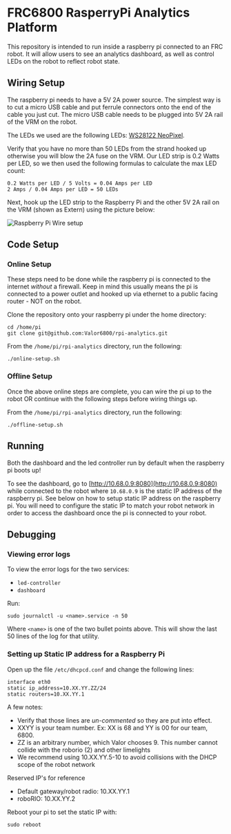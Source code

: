 # FRC6800 RasperryPi Analytics Platform

This repository is intended to run inside a raspberry pi connected to an FRC robot. It will allow users to see an analytics dashboard, as well as control LEDs on the robot to reflect robot state.

## Wiring Setup

The raspberry pi needs to have a 5V 2A power source. The simplest way is to cut a micro USB cable and put ferrule connectors onto the end of the cable you just cut. The micro USB cable needs to be plugged into 5V 2A rail of the VRM on the robot.

The LEDs we used are the following LEDs: [WS28122 NeoPixel](https://www.amazon.com/ALITOVE-Individually-Addressable-Programmable-Waterproof/dp/B019DYZNU0/ref=sr_1_1?dchild=1&keywords=WS281x+NeoPixel&qid=1612985168&sr=8-1).

Verify that you have no more than 50 LEDs from the strand hooked up otherwise you will blow the 2A fuse on the VRM. Our LED strip is 0.2 Watts per LED, so we then used the following formulas to calculate the max LED count:
```
0.2 Watts per LED / 5 Volts = 0.04 Amps per LED
2 Amps / 0.04 Amps per LED = 50 LEDs
```

Next, hook up the LED strip to the Raspberry Pi and the other 5V 2A rail on the VRM (shown as Extern) using the picture below:

![Raspberry Pi Wire setup](https://tutorials-raspberrypi.de/wp-content/uploads/Raspberry-Pi-WS2812-Steckplatine-600x361.png)

## Code Setup

### Online Setup

These steps need to be done while the raspberry pi is connected to the internet *without* a firewall. Keep in mind this usually means the pi is connected to a power outlet and hooked up via ethernet to a public facing router - NOT on the robot.

Clone the repository onto your raspberry pi under the home directory:
```
cd /home/pi
git clone git@github.com:Valor6800/rpi-analytics.git
```

From the `/home/pi/rpi-analytics` directory, run the following:
```
./online-setup.sh
```

### Offline Setup

Once the above online steps are complete, you can wire the pi up to the robot OR continue with the following steps before wiring things up.

From the `/home/pi/rpi-analytics` directory, run the following:
```
./offline-setup.sh
```

## Running

Both the dashboard and the led controller run by default when the raspberry pi boots up!

To see the dashboard, go to [http://10.68.0.9:8080](http://10.68.0.9:8080) while connected to the robot where `10.68.0.9` is the static IP address of the raspberry pi. See below on how to setup static IP address on the raspberry pi. You will need to configure the static IP to match your robot network in order to access the dashboard once the pi is connected to your robot.

## Debugging

### Viewing error logs

To view the error logs for the two services:
* `led-controller`
* `dashboard`

Run:
```
sudo journalctl -u <name>.service -n 50
```

Where `<name>` is one of the two bullet points above. This will show the last 50 lines of the log for that utility.

### Setting up Static IP address for a Raspberry Pi

Open up the file `/etc/dhcpcd.conf` and change the following lines:
```
interface eth0
static ip_address=10.XX.YY.ZZ/24
static routers=10.XX.YY.1
```

A few notes:
* Verify that those lines are *un-commented* so they are put into effect.
* XXYY is your team number. Ex: XX is 68 and YY is 00 for our team, 6800.
* ZZ is an arbitrary number, which Valor chooses 9. This number cannot collide with the roborio (2) and other limelights
* We recommend using 10.XX.YY.5-10 to avoid collisions with the DHCP scope of the robot network

Reserved IP's for reference
* Default gateway/robot radio: 10.XX.YY.1
* roboRIO: 10.XX.YY.2

Reboot your pi to set the static IP with:
```
sudo reboot
```
